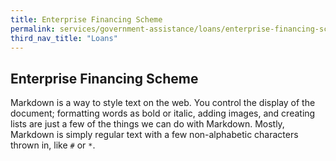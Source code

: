 ```yaml
---
title: Enterprise Financing Scheme
permalink: services/government-assistance/loans/enterprise-financing-scheme/
third_nav_title: "Loans"
---
```


## Enterprise Financing Scheme

Markdown is a way to style text on the web. You control the display of the document; formatting words as bold or italic, adding images, and creating lists are just a few of the things we can do with Markdown. Mostly, Markdown is simply regular text with a few non-alphabetic characters thrown in, like `#` or `*`.
